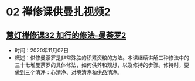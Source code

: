 # 02 禅修课供曼扎视频2

## [慧灯禅修课32 加行的修法-曼荼罗2](https://www.fohuifayu.com/index.php/huideng-jiangtang/fofa-jianxiu/manzha-de-xiufa/4940-p20004)

- 时间：2020年11月07日
- 概述：供修曼荼罗是非常殊胜的积累资粮的方法。本课继续讲解三种修法中的三十七堆曼荼罗的具体修法，如何供养和观想，以及修持的步骤。修持时，要做到三个清净：心清净、对境清净和供品清净。

